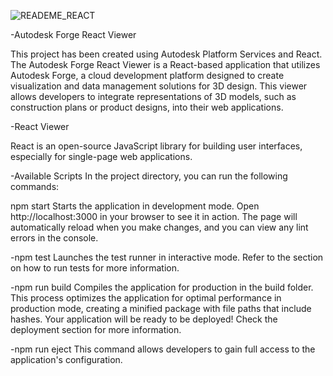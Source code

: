 
![READEME_REACT](https://github.com/user-attachments/assets/4add8a0f-bafe-4da8-b198-ea60c2c46a57)



-Autodesk Forge React Viewer


This project has been created using Autodesk Platform Services and React. The Autodesk Forge React Viewer is a React-based application that utilizes Autodesk Forge, a cloud development platform designed to create visualization and data management solutions for 3D design. 
This viewer allows developers to integrate representations of 3D models, such as construction plans or product designs, into their web applications.

-React Viewer


React is an open-source JavaScript library for building user interfaces, especially for single-page web applications. 

-Available Scripts
In the project directory, you can run the following commands:

npm start
Starts the application in development mode. 
Open http://localhost:3000 in your browser to see it in action. 
The page will automatically reload when you make changes, and you can view any lint errors in the console.

-npm test
Launches the test runner in interactive mode. Refer to the section on how to run tests for more information.

-npm run build
Compiles the application for production in the build folder. 
This process optimizes the application for optimal performance in production mode, creating a minified package with file paths that include hashes. 
Your application will be ready to be deployed! Check the deployment section for more information.

-npm run eject
This command allows developers to gain full access to the application's configuration.
